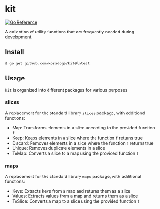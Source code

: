 # kit
[![Go Reference](https://pkg.go.dev/badge/github.com/kosadoge/kit.svg)](https://pkg.go.dev/github.com/kosadoge/kit)

A collection of utility functions that are frequently needed during development.

## Install
```
$ go get github.com/kosadoge/kit@latest
```

## Usage
`kit` is organized into different packages for various purposes.

### slices
A replacement for the standard library `slices` package, with additional functions:

- Map: Transforms elements in a slice according to the provided function `f`
- Keep: Keeps elements in a slice where the function `f` returns true
- Discard: Removes elements in a slice where the function `f` returns true
- Unique: Removes duplicate elements in a slice
- ToMap: Converts a slice to a map using the provided function `f`

### maps
A replacement for the standard library `maps` package, with additional functions:

- Keys: Extracts keys from a map and returns them as a slice
- Values: Extracts values from a map and returns them as a slice
- ToSlice: Converts a map to a slice using the provided function `f`